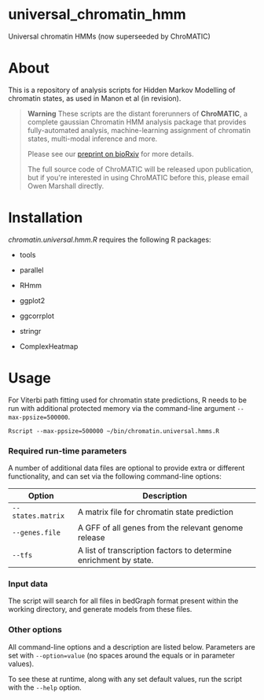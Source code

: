 # universal_chromatin_hmm

Universal chromatin HMMs (now superseeded by ChroMATIC)

# About

This is a repository of analysis scripts for Hidden Markov Modelling of chromatin states, as used in Manon et al (in revision).

> **Warning** These scripts are the distant forerunners of **ChroMATIC**, a complete gaussian Chromatin HMM analysis package that provides fully-automated analysis, machine-learning assignment of chromatin states, multi-modal inference and more.
>
> Please see our [preprint on bioRxiv](https://www.biorxiv.org/content/10.1101/2022.10.30.514435v1.abstract) for more details.
>
> The full source code of ChroMATIC will be released upon publication, but if you're interested in using ChroMATIC before this, please email Owen Marshall directly.

# Installation

*chromatin.universal.hmm.R* requires the following R packages:

-   tools

-   parallel

-   RHmm

-   ggplot2

-   ggcorrplot

-   stringr

-   ComplexHeatmap

# Usage

For Viterbi path fitting used for chromatin state predictions, R needs to be run with additional protected memory via the command-line argument `--max-ppsize=500000`.

```         
Rscript --max-ppsize=500000 ~/bin/chromatin.universal.hmms.R
```

### Required run-time parameters

A number of additional data files are optional to provide extra or different functionality, and can set via the following command-line options:

| Option            | Description                                                       |
|----------------|--------------------------------------------------------|
| `--states.matrix` | A matrix file for chromatin state prediction                      |
| `--genes.file`    | A GFF of all genes from the relevant genome release               |
| `--tfs`           | A list of transcription factors to determine enrichment by state. |

### Input data

The script will search for all files in bedGraph format present within the working directory, and generate models from these files.

### Other options

All command-line options and a description are listed below. Parameters are set with `--option=value` (no spaces around the equals or in parameter values).

To see these at runtime, along with any set default values, run the script with the `--help` option.
